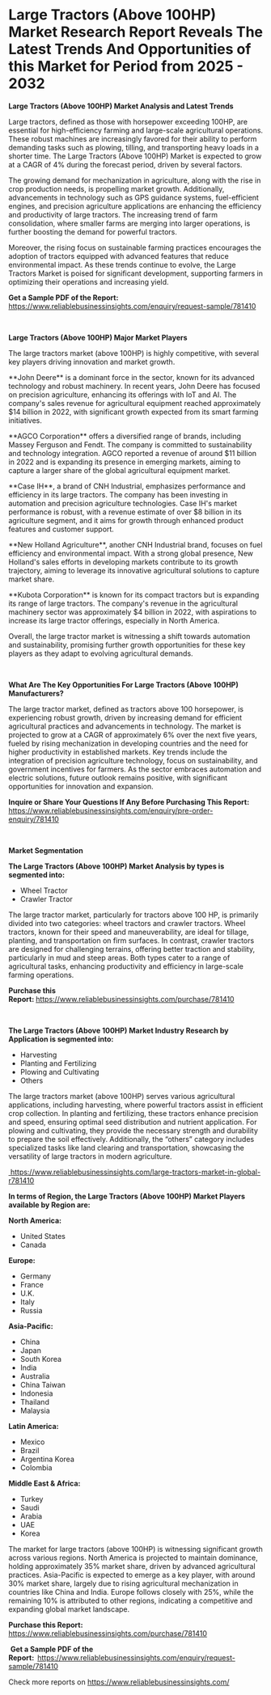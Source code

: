 <p><h1>Large Tractors (Above 100HP) Market Research Report Reveals The Latest Trends And Opportunities of this Market for Period from 2025 - 2032</h1></p><p><strong>Large Tractors (Above 100HP) Market Analysis and Latest Trends</strong></p>
<p><p>Large tractors, defined as those with horsepower exceeding 100HP, are essential for high-efficiency farming and large-scale agricultural operations. These robust machines are increasingly favored for their ability to perform demanding tasks such as plowing, tilling, and transporting heavy loads in a shorter time. The Large Tractors (Above 100HP) Market is expected to grow at a CAGR of 4% during the forecast period, driven by several factors.</p><p>The growing demand for mechanization in agriculture, along with the rise in crop production needs, is propelling market growth. Additionally, advancements in technology such as GPS guidance systems, fuel-efficient engines, and precision agriculture applications are enhancing the efficiency and productivity of large tractors. The increasing trend of farm consolidation, where smaller farms are merging into larger operations, is further boosting the demand for powerful tractors. </p><p>Moreover, the rising focus on sustainable farming practices encourages the adoption of tractors equipped with advanced features that reduce environmental impact. As these trends continue to evolve, the Large Tractors Market is poised for significant development, supporting farmers in optimizing their operations and increasing yield.</p></p>
<p><strong>Get a Sample PDF of the Report:&nbsp;</strong> <a href="https://www.reliablebusinessinsights.com/enquiry/request-sample/781410?utm_campaign=3385&utm_medium=2&utm_source=Github&utm_content=ia&utm_term=12042025&utm_id=large-tractors-above-100hp">https://www.reliablebusinessinsights.com/enquiry/request-sample/781410</a></p>
<p>&nbsp;</p>
<p><strong>Large Tractors (Above 100HP) Major Market Players</strong></p>
<p><p>The large tractors market (above 100HP) is highly competitive, with several key players driving innovation and market growth.</p><p>**John Deere** is a dominant force in the sector, known for its advanced technology and robust machinery. In recent years, John Deere has focused on precision agriculture, enhancing its offerings with IoT and AI. The company's sales revenue for agricultural equipment reached approximately $14 billion in 2022, with significant growth expected from its smart farming initiatives.</p><p>**AGCO Corporation** offers a diversified range of brands, including Massey Ferguson and Fendt. The company is committed to sustainability and technology integration. AGCO reported a revenue of around $11 billion in 2022 and is expanding its presence in emerging markets, aiming to capture a larger share of the global agricultural equipment market.</p><p>**Case IH**, a brand of CNH Industrial, emphasizes performance and efficiency in its large tractors. The company has been investing in automation and precision agriculture technologies. Case IH's market performance is robust, with a revenue estimate of over $8 billion in its agriculture segment, and it aims for growth through enhanced product features and customer support.</p><p>**New Holland Agriculture**, another CNH Industrial brand, focuses on fuel efficiency and environmental impact. With a strong global presence, New Holland's sales efforts in developing markets contribute to its growth trajectory, aiming to leverage its innovative agricultural solutions to capture market share.</p><p>**Kubota Corporation** is known for its compact tractors but is expanding its range of large tractors. The company's revenue in the agricultural machinery sector was approximately $4 billion in 2022, with aspirations to increase its large tractor offerings, especially in North America.</p><p>Overall, the large tractor market is witnessing a shift towards automation and sustainability, promising further growth opportunities for these key players as they adapt to evolving agricultural demands.</p></p>
<p>&nbsp;</p>
<p><strong>What Are The Key Opportunities For Large Tractors (Above 100HP) Manufacturers?</strong></p>
<p><p>The large tractor market, defined as tractors above 100 horsepower, is experiencing robust growth, driven by increasing demand for efficient agricultural practices and advancements in technology. The market is projected to grow at a CAGR of approximately 6% over the next five years, fueled by rising mechanization in developing countries and the need for higher productivity in established markets. Key trends include the integration of precision agriculture technology, focus on sustainability, and government incentives for farmers. As the sector embraces automation and electric solutions, future outlook remains positive, with significant opportunities for innovation and expansion.</p></p>
<p><strong>Inquire or Share Your Questions If Any Before Purchasing This Report:</strong> <a href="https://www.reliablebusinessinsights.com/enquiry/pre-order-enquiry/781410?utm_campaign=3385&utm_medium=2&utm_source=Github&utm_content=ia&utm_term=12042025&utm_id=large-tractors-above-100hp">https://www.reliablebusinessinsights.com/enquiry/pre-order-enquiry/781410</a></p>
<p>&nbsp;</p>
<p><strong>Market Segmentation</strong></p>
<p><strong>The Large Tractors (Above 100HP) Market Analysis by types is segmented into:</strong></p>
<p><ul><li>Wheel Tractor</li><li>Crawler Tractor</li></ul></p>
<p><p>The large tractor market, particularly for tractors above 100 HP, is primarily divided into two categories: wheel tractors and crawler tractors. Wheel tractors, known for their speed and maneuverability, are ideal for tillage, planting, and transportation on firm surfaces. In contrast, crawler tractors are designed for challenging terrains, offering better traction and stability, particularly in mud and steep areas. Both types cater to a range of agricultural tasks, enhancing productivity and efficiency in large-scale farming operations.</p></p>
<p><strong>Purchase this Report:&nbsp;</strong><a href="https://www.reliablebusinessinsights.com/purchase/781410?utm_campaign=3385&utm_medium=2&utm_source=Github&utm_content=ia&utm_term=12042025&utm_id=large-tractors-above-100hp">https://www.reliablebusinessinsights.com/purchase/781410</a></p>
<p>&nbsp;</p>
<p><strong>The Large Tractors (Above 100HP) Market Industry Research by Application is segmented into:</strong></p>
<p><ul><li>Harvesting</li><li>Planting and Fertilizing</li><li>Plowing and Cultivating</li><li>Others</li></ul></p>
<p><p>The large tractors market (above 100HP) serves various agricultural applications, including harvesting, where powerful tractors assist in efficient crop collection. In planting and fertilizing, these tractors enhance precision and speed, ensuring optimal seed distribution and nutrient application. For plowing and cultivating, they provide the necessary strength and durability to prepare the soil effectively. Additionally, the “others” category includes specialized tasks like land clearing and transportation, showcasing the versatility of large tractors in modern agriculture.</p></p>
<p><a href="https://www.reliablebusinessinsights.com/large-tractors-market-in-global-r781410?utm_campaign=3385&utm_medium=2&utm_source=Github&utm_content=ia&utm_term=12042025&utm_id=large-tractors-above-100hp">&nbsp;https://www.reliablebusinessinsights.com/large-tractors-market-in-global-r781410</a></p>
<p><strong>In terms of Region, the Large Tractors (Above 100HP) Market Players available by Region are:</strong></p>
<p>
    <p> <strong> North America: </strong>
        <ul>
            <li>United States</li>
            <li>Canada</li>
        </ul>
        </p> 
    <p> <strong> Europe: </strong>
        <ul>
            <li>Germany</li>
            <li>France</li>
            <li>U.K.</li>
            <li>Italy</li>
            <li>Russia</li>
        </ul>
        </p> 
    <p> <strong> Asia-Pacific: </strong>
        <ul>
            <li>China</li>
            <li>Japan</li>
            <li>South Korea</li>
            <li>India</li>
            <li>Australia</li>
            <li>China Taiwan</li>
            <li>Indonesia</li>
            <li>Thailand</li>
            <li>Malaysia</li>
        </ul>
        </p> 
    <p> <strong> Latin America: </strong>
        <ul>
            <li>Mexico</li>
            <li>Brazil</li>
            <li>Argentina Korea</li>
            <li>Colombia</li>
        </ul>
        </p> 
    <p> <strong> Middle East & Africa: </strong>
        <ul>
            <li>Turkey</li>
            <li>Saudi</li>
            <li>Arabia</li>
            <li>UAE</li>
            <li>Korea</li>
        </ul>
    </p>
    </p>
<p><p>The market for large tractors (above 100HP) is witnessing significant growth across various regions. North America is projected to maintain dominance, holding approximately 35% market share, driven by advanced agricultural practices. Asia-Pacific is expected to emerge as a key player, with around 30% market share, largely due to rising agricultural mechanization in countries like China and India. Europe follows closely with 25%, while the remaining 10% is attributed to other regions, indicating a competitive and expanding global market landscape.</p></p>
<p><strong>Purchase this Report: </strong><a href="https://www.reliablebusinessinsights.com/purchase/781410?utm_campaign=3385&utm_medium=2&utm_source=Github&utm_content=ia&utm_term=12042025&utm_id=large-tractors-above-100hp">https://www.reliablebusinessinsights.com/purchase/781410</a></p>
<p>&nbsp;<strong>Get a Sample PDF of the Report:&nbsp;&nbsp;</strong><a href="https://www.reliablebusinessinsights.com/enquiry/request-sample/781410?utm_campaign=3385&utm_medium=2&utm_source=Github&utm_content=ia&utm_term=12042025&utm_id=large-tractors-above-100hp">https://www.reliablebusinessinsights.com/enquiry/request-sample/781410</a></p>
<p><strong></strong></p>
<p>Check more reports on <a href="https://www.reliablebusinessinsights.com/?utm_campaign=3385&utm_medium=2&utm_source=Github&utm_content=ia&utm_term=12042025&utm_id=large-tractors-above-100hp">https://www.reliablebusinessinsights.com/</a></p>
